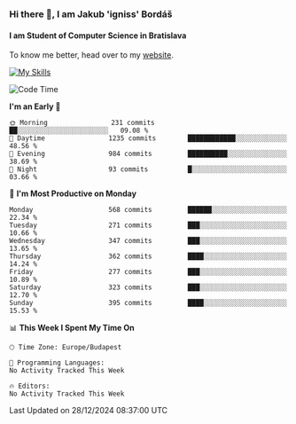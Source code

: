 ### Hi there 👋, I am Jakub 'igniss' Bordáš

#### I am Student of Computer Science in Bratislava
To know me better, head over to my [website](https://bordas.sk).

[![My Skills](https://skillicons.dev/icons?i=js,html,css,figma,svelte,java,kotlin,python,postgresql,typescript,nest,nodejs)](https://bordas.sk)


<!--START_SECTION:waka-->
![Code Time](http://img.shields.io/badge/Code%20Time-1%2C612%20hrs%2033%20mins-blue)

**I'm an Early 🐤** 

```text
🌞 Morning                231 commits         ██░░░░░░░░░░░░░░░░░░░░░░░   09.08 % 
🌆 Daytime                1235 commits        ████████████░░░░░░░░░░░░░   48.56 % 
🌃 Evening                984 commits         ██████████░░░░░░░░░░░░░░░   38.69 % 
🌙 Night                  93 commits          █░░░░░░░░░░░░░░░░░░░░░░░░   03.66 % 
```
📅 **I'm Most Productive on Monday** 

```text
Monday                   568 commits         ██████░░░░░░░░░░░░░░░░░░░   22.34 % 
Tuesday                  271 commits         ███░░░░░░░░░░░░░░░░░░░░░░   10.66 % 
Wednesday                347 commits         ███░░░░░░░░░░░░░░░░░░░░░░   13.65 % 
Thursday                 362 commits         ████░░░░░░░░░░░░░░░░░░░░░   14.24 % 
Friday                   277 commits         ███░░░░░░░░░░░░░░░░░░░░░░   10.89 % 
Saturday                 323 commits         ███░░░░░░░░░░░░░░░░░░░░░░   12.70 % 
Sunday                   395 commits         ████░░░░░░░░░░░░░░░░░░░░░   15.53 % 
```


📊 **This Week I Spent My Time On** 

```text
🕑︎ Time Zone: Europe/Budapest

💬 Programming Languages: 
No Activity Tracked This Week

🔥 Editors: 
No Activity Tracked This Week
```


 Last Updated on 28/12/2024 08:37:00 UTC
<!--END_SECTION:waka-->
